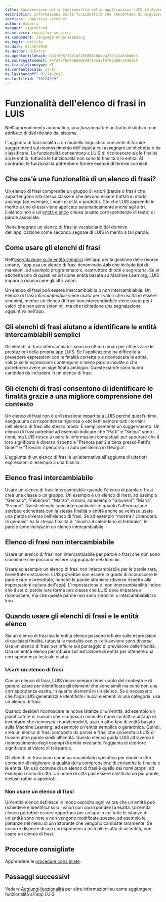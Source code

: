 ```yaml
---
title: Comprensione delle funzionalità delle applicazioni LUIS in Azure | Microsoft Docs
description: Informazioni sulle funzionalità che consentono di migliorare le prestazioni dell'app LUIS. Tali funzionalità includono elenchi di frasi e criteri per il riconoscimento di espressioni regolari.
services: cognitive-services
author: diberry
manager: cjgronlund
ms.service: cognitive-services
ms.component: language-understanding
ms.topic: article
ms.date: 04/18/2018
ms.author: diberry
ms.openlocfilehash: 8d3f006f27d1d728f89458deba27e1c1a63b6de5
ms.sourcegitcommit: 44fa77f66fb68e084d7175a3f07d269dcc04016f
ms.translationtype: HT
ms.contentlocale: it-IT
ms.lasthandoff: 07/24/2018
ms.locfileid: "39224929"
---
```

# <a name="phrase-list-features-in-luis"></a>Funzionalità dell'elenco di frasi in LUIS

Nell'apprendimento automatico, una *funzionalità* è un tratto distintivo o un attributo di dati rilevato dal sistema. 

L'aggiunta di funzionalità a un modello linguistico consente di fornire suggerimenti sul riconoscimento dell'input a cui assegnare un'etichetta o da classificare. Le funzionalità consentono a LUIS di riconoscere sia le finalità sia le entità, tuttavia le funzionalità non sono le finalità o le entità. Al contrario, le funzionalità potrebbero fornire esempi di termini correlati.  

## <a name="what-is-a-phrase-list-feature"></a>Che cos'è una funzionalità di un elenco di frasi?
Un elenco di frasi comprende un gruppo di valori (parole o frasi) che appartengono alla stessa classe e che devono essere trattati in modo analogo (ad esempio, i nomi di città o prodotti). Ciò che LUIS apprende in merito a uno di essi viene applicato automaticamente anche agli altri. L'elenco non è un'[entità elenco](luis-concept-entity-types.md#types-of-entities) chiusa (esatte corrispondenze di testo) di parole associate.

Viene integrato un elenco di frasi al vocabolario del dominio dell'applicazione come secondo segnale di LUIS in merito a tali parole.

## <a name="how-to-use-phrase-lists"></a>Come usare gli elenchi di frasi
Nell'[esercitazione sulle entità semplici](luis-quickstart-primary-and-secondary-data.md) dell'app per la gestione delle risorse umane, l'app usa un elenco di frasi denominato **Job** che include tipi di mansioni, ad esempio programmatore, costruttore di tetti e segretaria. Se si etichetta uno di questi valori come entità basata su Machine Learning, LUIS impara a riconoscere gli altri valori. 

Un elenco di frasi può essere intercambiabile o non intercambiabile. Un elenco di frasi *intercambiabile* viene usato per i valori che risultano essere sinonimi, mentre un elenco di frasi *non intercambiabile* viene usato per i valori che non sono sinonimi, ma che richiedono una segnalazione aggiuntiva nell'app. 

<a name="phrase-lists-help-identify-simple-exchangeable-entities"></a>
## <a name="phrase-lists-help-identify-simple-interchangeable-entities"></a>Gli elenchi di frasi aiutano a identificare le entità intercambiabili semplici
Gli elenchi di frasi intercambiabili sono un ottimo modo per ottimizzare le prestazioni della propria app LUIS. Se l'applicazione ha difficoltà a prevedere espressioni con le finalità corrette o a riconoscere le entità, valuta se le espressioni contengono o meno parole insolite o che potrebbero avere un significato ambiguo. Queste parole sono buoni candidati da includere in un elenco di frasi.

## <a name="phrase-lists-help-identify-intents-by-better-understanding-context"></a>Gli elenchi di frasi consentono di identificare le finalità grazie a una migliore comprensione del contesto
Un elenco di frasi non è un'istruzione impartita a LUIS perché quest’ultimo esegua una corrispondenza rigorosa o etichetti sempre tutti i termini nell'elenco di frasi allo stesso modo. È semplicemente un suggerimento. Un elenco di frasi potrebbe ad esempio indicare che "Patti" e "Selma" sono i nomi, ma LUIS riesce a usare le informazioni contestuali per appurare che il loro significato è diverso rispetto a "Prenota per 2 a cena presso Patti's Diner" e "Trovami il percorso in auto per Selma in Georgia". 

L'aggiunta di un elenco di frasi è un'alternativa all'aggiunta di ulteriori espressioni di esempio a una finalità. 

## <a name="an-interchangeable-phrase-list"></a>Elenco frasi intercambiabile
Usare un elenco di frasi intercambiabile quando l'elenco di parole o frasi crea una classe o un gruppo. Un esempio è un elenco di mesi, ad esempio "Gennaio", "Febbraio", "Marzo", o nomi, ad esempio "Giovanni", "Maria", "Franco".  Questi elenchi sono intercambiabili in quanto l'affermazione sarebbe etichettata con la stessa finalità o entità anche se venisse usata una parola diversa nell'elenco di frasi. Se ad esempio "mostra il calendario di gennaio" ha la stessa finalità di "mostra il calendario di febbraio", le parole sono incluse in un elenco intercambiabile. 

## <a name="a-non-interchangeable-phrase-list"></a>Elenco di frasi non intercambiabile
Usare un elenco di frasi non intercambiabile per parole o frasi che non sono sinonimi e che possono essere raggruppate nel dominio. 

Usare ad esempio un elenco di frasi non intercambiabile per le parole rare, brevettate e straniere. LUIS potrebbe non essere in grado di riconoscere le parole rare e brevettate, nonché le parole straniere (diverse rispetto alla impostazioni cultura dell'app). L'impostazione di non intercambiabilità indica che il set di parole rare forma una classe che LUIS deve imparare a riconoscere, ma che queste parole non sono sinonimi o intercambiabili tra loro.

## <a name="when-to-use-phrase-lists-versus-list-entities"></a>Quando usare gli elenchi di frasi e le entità elenco
Sia un elenco di frasi sia le entità elenco possono influire sulle espressioni di qualsiasi finalità, tuttavia le modalità con cui ciò avviene sono diverse. Usa un elenco di frasi per influire sul punteggio di previsione delle finalità. Usa un'entità elenco per influire sull'estrazione di entità per ottenere una corrispondenza testuale esatta. 

### <a name="use-a-phrase-list"></a>Usare un elenco di frasi
Con un elenco di frasi, LUIS riesce sempre tener conto del contesto e di generalizzare per identificare gli elementi che sono simili ma sono non una corrispondenza esatta, in quanto elementi in un elenco. Se è necessario che l'app LUIS generalizzi e identifichi i nuovi elementi in una categoria, usa un elenco di frasi. 

Quando desideri riconoscere le nuove istanze di un'entità, ad esempio un pianificatore di riunioni che riconosca i nomi dei nuovi contatti o un'app di inventario che riconosca i nuovi prodotti, usa un altro tipo di entità basato sulla Machine Learning, ad esempio un'entità semplice o gerarchica. Quindi, crea un elenco di frasi composto da parole e frasi che consenta a LUIS di trovare altre parole simili all'entità. Questo elenco guida LUIS attraverso il riconoscimento degli esempi di entità mediante l'aggiunta di ulteriore significato al valore di tali parole. 

Gli elenchi di frasi sono come un vocabolario specifico per dominio che consente di migliorare la qualità della comprensione di entrambe le finalità e le entità. Un uso comune di un elenco di frasi è quello dei nomi propri, ad esempio i nomi di città. Un nome di città può essere costituito da più parole, inclusi trattini o apostrofi.
 
### <a name="dont-use-a-phrase-list"></a>Non usare un elenco di frasi 
Un'entità elenco definisce in modo esplicito ogni valore che un'entità può richiedere e identifica solo i valori con corrispondenza esatta. Un'entità elenco potrebbe essere opportuna per un'app in cui tutte le istanze di un'entità sono note e non vengono modificate spesso, ad esempio le pietanze nel menu di un ristorante che vengono cambiate raramente. Se occorre disporre di una corrispondenza testuale esatta di un'entità, non usare un elenco di frasi. 

## <a name="best-practices"></a>Procedure consigliate
Apprendere le [procedure consigliate](luis-concept-best-practices.md).

## <a name="next-steps"></a>Passaggi successivi

Vedere [Aggiungi funzionalità](luis-how-to-add-features.md) per altre informazioni su come aggiungere funzionalità all'app LUIS.
